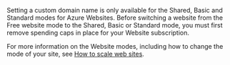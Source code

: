 Setting a custom domain name is only available for the Shared, Basic and Standard modes for Azure Websites. Before switching a website from the Free website mode to the Shared, Basic or Standard mode, you must first remove spending caps in place for your Website subscription. 

For more information on the Website modes, including how to change the mode of your site, see [How to scale web sites](/en-us/documentation/articles/web-sites-scale/).
<!--HONumber=27-->
